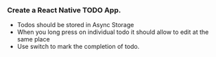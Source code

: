 ### Create a React Native TODO App.

- Todos should be stored in Async Storage
- When you long press on individual todo it should allow to edit at the same place
- Use switch to mark the completion of todo.
